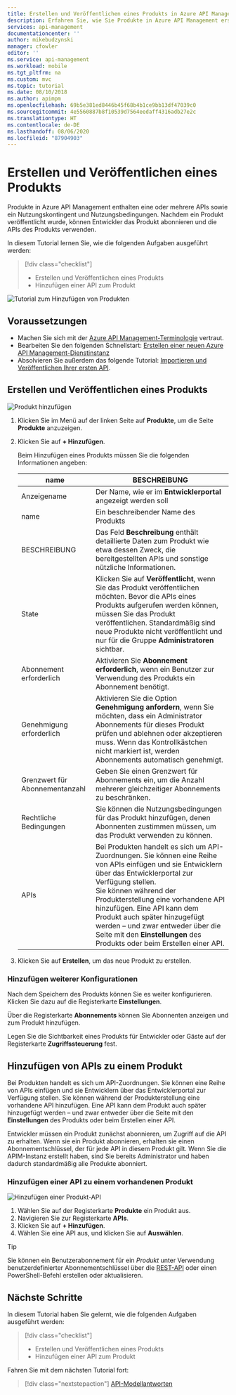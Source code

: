 ```yaml
---
title: Erstellen und Veröffentlichen eines Produkts in Azure API Management
description: Erfahren Sie, wie Sie Produkte in Azure API Management erstellen und veröffentlichen. Nachdem ein Produkt veröffentlicht wurde, können Entwickler die APIs des Produkts verwenden.
services: api-management
documentationcenter: ''
author: mikebudzynski
manager: cfowler
editor: ''
ms.service: api-management
ms.workload: mobile
ms.tgt_pltfrm: na
ms.custom: mvc
ms.topic: tutorial
ms.date: 08/10/2018
ms.author: apimpm
ms.openlocfilehash: 69b5e381ed8446b45f68b4b1ce9bb13df47039c0
ms.sourcegitcommit: 4e5560887b8f10539d7564eedaff4316adb27e2c
ms.translationtype: HT
ms.contentlocale: de-DE
ms.lasthandoff: 08/06/2020
ms.locfileid: "87904903"
---
```

# <a name="create-and-publish-a-product"></a>Erstellen und Veröffentlichen eines Produkts  

Produkte in Azure API Management enthalten eine oder mehrere APIs sowie ein Nutzungskontingent und Nutzungsbedingungen. Nachdem ein Produkt veröffentlicht wurde, können Entwickler das Produkt abonnieren und die APIs des Produkts verwenden.  

In diesem Tutorial lernen Sie, wie die folgenden Aufgaben ausgeführt werden:

> [!div class="checklist"]
> * Erstellen und Veröffentlichen eines Produkts
> * Hinzufügen einer API zum Produkt

![Tutorial zum Hinzufügen von Produkten](media/api-management-howto-add-products/added-product.png)

## <a name="prerequisites"></a>Voraussetzungen

+ Machen Sie sich mit der [Azure API Management-Terminologie](api-management-terminology.md) vertraut.
+ Bearbeiten Sie den folgenden Schnellstart: [Erstellen einer neuen Azure API Management-Dienstinstanz](get-started-create-service-instance.md)
+ Absolvieren Sie außerdem das folgende Tutorial: [Importieren und Veröffentlichen Ihrer ersten API](import-and-publish.md).

## <a name="create-and-publish-a-product"></a>Erstellen und Veröffentlichen eines Produkts

![Produkt hinzufügen](media/api-management-howto-add-products/02-create-publish-product-01.png)

1. Klicken Sie im Menü auf der linken Seite auf **Produkte**, um die Seite **Produkte** anzuzeigen.
2. Klicken Sie auf **+ Hinzufügen**.

    Beim Hinzufügen eines Produkts müssen Sie die folgenden Informationen angeben: 

    | name                     | BESCHREIBUNG                                                                                                                                                                                                                                                                                                             |
    |--------------------------|-------------------------------------------------------------------------------------------------------------------------------------------------------------------------------------------------------------------------------------------------------------------------------------------------------------------------|
    | Anzeigename             | Der Name, wie er im **Entwicklerportal** angezeigt werden soll                                                                                                                                                                                                                                                        |
    | name                     | Ein beschreibender Name des Produkts                                                                                                                                                                                                                                                                                      |
    | BESCHREIBUNG              | Das Feld **Beschreibung** enthält detaillierte Daten zum Produkt wie etwa dessen Zweck, die bereitgestellten APIs und sonstige nützliche Informationen.                                                                                                                                               |
    | State                    | Klicken Sie auf **Veröffentlicht**, wenn Sie das Produkt veröffentlichen möchten. Bevor die APIs eines Produkts aufgerufen werden können, müssen Sie das Produkt veröffentlichen. Standardmäßig sind neue Produkte nicht veröffentlicht und nur für die Gruppe **Administratoren** sichtbar.                                                                                      |
    | Abonnement erforderlich    | Aktivieren Sie **Abonnement erforderlich**, wenn ein Benutzer zur Verwendung des Produkts ein Abonnement benötigt.                                                                                                                                                                                                                                   |
    | Genehmigung erforderlich        | Aktivieren Sie die Option **Genehmigung anfordern**, wenn Sie möchten, dass ein Administrator Abonnements für dieses Produkt prüfen und ablehnen oder akzeptieren muss. Wenn das Kontrollkästchen nicht markiert ist, werden Abonnements automatisch genehmigt.                                                                                                                         |
    | Grenzwert für Abonnementanzahl | Geben Sie einen Grenzwert für Abonnements ein, um die Anzahl mehrerer gleichzeitiger Abonnements zu beschränken.                                                                                                                                                                                                                                |
    | Rechtliche Bedingungen              | Sie können die Nutzungsbedingungen für das Produkt hinzufügen, denen Abonnenten zustimmen müssen, um das Produkt verwenden zu können.                                                                                                                                                                                                             |
    | APIs                     | Bei Produkten handelt es sich um API-Zuordnungen. Sie können eine Reihe von APIs einfügen und sie Entwicklern über das Entwicklerportal zur Verfügung stellen. <br/> Sie können während der Produkterstellung eine vorhandene API hinzufügen. Eine API kann dem Produkt auch später hinzugefügt werden – und zwar entweder über die Seite mit den **Einstellungen** des Produkts oder beim Erstellen einer API. |

3. Klicken Sie auf **Erstellen**, um das neue Produkt zu erstellen.

### <a name="add-more-configurations"></a>Hinzufügen weiterer Konfigurationen

Nach dem Speichern des Produkts können Sie es weiter konfigurieren. Klicken Sie dazu auf die Registerkarte **Einstellungen**. 

Über die Registerkarte **Abonnements** können Sie Abonnenten anzeigen und zum Produkt hinzufügen.

Legen Sie die Sichtbarkeit eines Produkts für Entwickler oder Gäste auf der Registerkarte **Zugriffssteuerung** fest.

## <a name="add-apis-to-a-product"></a><a name="add-apis"> </a>Hinzufügen von APIs zu einem Produkt

Bei Produkten handelt es sich um API-Zuordnungen. Sie können eine Reihe von APIs einfügen und sie Entwicklern über das Entwicklerportal zur Verfügung stellen. Sie können während der Produkterstellung eine vorhandene API hinzufügen. Eine API kann dem Produkt auch später hinzugefügt werden – und zwar entweder über die Seite mit den **Einstellungen** des Produkts oder beim Erstellen einer API.

Entwickler müssen ein Produkt zunächst abonnieren, um Zugriff auf die API zu erhalten. Wenn sie ein Produkt abonnieren, erhalten sie einen Abonnementschlüssel, der für jede API in diesem Produkt gilt. Wenn Sie die APIM-Instanz erstellt haben, sind Sie bereits Administrator und haben dadurch standardmäßig alle Produkte abonniert.

### <a name="add-an-api-to-an-existing-product"></a>Hinzufügen einer API zu einem vorhandenen Produkt

![Hinzufügen einer Produkt-API](media/api-management-howto-add-products/02-create-publish-product-02.png)

1. Wählen Sie auf der Registerkarte **Produkte** ein Produkt aus.
2. Navigieren Sie zur Registerkarte **APIs**.
3. Klicken Sie auf **+ Hinzufügen**.
4. Wählen Sie eine API aus, und klicken Sie auf **Auswählen**.

> [!TIP]
> Sie können ein Benutzerabonnement für ein *Produkt* unter Verwendung benutzerdefinierter Abonnementschlüssel über die [REST-API](/rest/api/apimanagement/2019-12-01/subscription/createorupdate) oder einen PowerShell-Befehl erstellen oder aktualisieren.

## <a name="next-steps"></a>Nächste Schritte

In diesem Tutorial haben Sie gelernt, wie die folgenden Aufgaben ausgeführt werden:

> [!div class="checklist"]
> * Erstellen und Veröffentlichen eines Produkts
> * Hinzufügen einer API zum Produkt

Fahren Sie mit dem nächsten Tutorial fort:

> [!div class="nextstepaction"]
> [API-Modellantworten](mock-api-responses.md)
